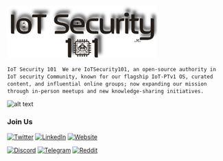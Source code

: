 <img src="https://raw.githubusercontent.com/IoTSecurity101/.github/main/iot/Main-logo-101.png" alt="alt text" title="image Title" width="350"/>

`IoT Security 101​  We are IoTSecurity101, an open-source authority in IoT security Community, known for our flagship IoT-PTv1 OS, curated content, and influential online groups; now expanding our mission through in-person meetups and new knowledge-sharing initiatives.​
`

<img src="https://raw.githubusercontent.com/V33RU/IoTSecurity101/master/iot-banner.png" alt="alt text" title="image Title" width="250"/>

### Join Us 

[![Twitter](https://img.shields.io/badge/Twitter-1DA1F2?style=for-the-badge&logo=twitter&logoColor=white)](https://twitter.com/https://twitter.com/i/communities/1530123445555855361) [![LinkedIn](https://img.shields.io/badge/LinkedIn-0077B5?style=for-the-badge&logo=linkedin&logoColor=white)](https://www.linkedin.com/groups/14064371/)  [![Website](https://img.shields.io/badge/website-000000?style=for-the-badge&logo=About.me&logoColor=white)](https://www.iotsecurity101.org/)

[![Discord](https://img.shields.io/badge/Discord-5865F2?style=for-the-badge&logo=discord&logoColor=white)](https://discord.gg/WRPePTBS2Q) [![Telegram](https://img.shields.io/badge/Telegram-2CA5E0?style=for-the-badge&logo=telegram&logoColor=white)](https://t.co/PyzNrnQVSM) [![Reddit](https://img.shields.io/badge/Reddit-FF4500?style=for-the-badge&logo=reddit&logoColor=white)](https://t.co/NPkAl8bPB3) 
